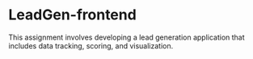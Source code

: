 # LeadGen-frontend
This assignment involves developing a lead generation application that includes data tracking, scoring, and visualization.
